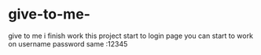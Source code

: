 # give-to-me-
give to me i finish work this project start to login page you can start to work on username password same :12345
